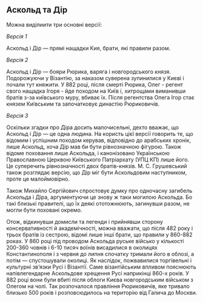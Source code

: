 Аскольд та Дір
--------------

Можна виділиити три основні версії:

*Версія 1*

Аскольд і Дір — прямі нащадки Кия, брати, які правили разом.

*Версія 2*

Аскольд і Дір — бояри Рюрика, варяга і новгородського князя. Подорожуючи
у Візантію, за наказом суверена зупинилися у Києві і почали тут княжити.
У 882 році, після смерті Рюрика, Олег - регент свого нащадка Ігоря - йде
походом на Київ і, хитрощами виманивши братів з-за київського муру,
вбиває їх. Після регентства Олега Ігор стає князем Київським та
започатковує династію Рюриковичів.

*Версія 3*

Оскільки згадки про Діра досить малочисельні, дехто вважає, що Аскольд і
Дір — це одна людина. На користь цієї версії говорить те, що відомим і
успішним походом керував, відповідно до арабських хронік, лише Аскольд,
хоча Дір мав би бути рівнозначною фігурою. Також відоме поховання лише
Аскольда, і канонізовано Українською Православною Церквою Київського
Патріархату (УПЦ КП) лише його. Це суперечить рівнозначності двох
братів-князів. М. С. Грушевський також розглядає версію, що Дір міг бути
Аскольдовим наступником, проте це малоймовірно.

Також Михайло Сергійович спростовує думку про одночасну загибель
Аскольда і Діра, аргументуючи це знову ж таки могилою Аскольда. Бо такі
близькі правителі, що їх деякі ототожнюють, загинувши разом, не могли
бути поховані окремо.

Отож, відкинувши домисли та легенди і прийнявши сторону консервативності
й академічності, можна вважати, що після 482 року і трьох братів із
сестрою, відомі лише інші брати, що правили у 860-882 роках. У 860 році
під проводом Аскольда руське військо у кількості 200-360 човнів і 6-10
тисяч воїнів висадилися в околицях Константинополя і з червня до липня
спочатку тримали його в облозі, а потім — спустошували околиці. Як
наслідок, пожвавилися торгівельні і культурні зв’язки Русі і Візантії.
Саме візантійським впливом пояснюють напівлегендарне Аскольдове хрещення
Русі наприкінці 860-х років. У 882 році вони були вбиті після облоги
Києва новгородським військом з Олегом на чолі. Так розпочалося правління
Рюриковичів, яке тривало близько 500 років і розповсюдилось на територію
від Галича до Москви.